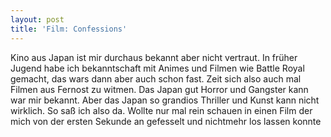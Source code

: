 ```yaml
---
layout: post
title: 'Film: Confessions'
---
```


Kino aus Japan ist mir durchaus bekannt aber nicht vertraut. In früher Jugend habe ich bekanntschaft mit Animes und Filmen wie Battle Royal gemacht, das wars dann aber auch schon fast. Zeit sich also auch mal Filmen aus Fernost zu witmen. Das Japan gut Horror und Gangster kann war mir bekannt. Aber das Japan so grandios Thriller und Kunst kann nicht wirklich. So saß ich also da. Wollte nur mal rein schauen in einen Film der mich von der ersten Sekunde an gefesselt und nichtmehr los lassen konnte